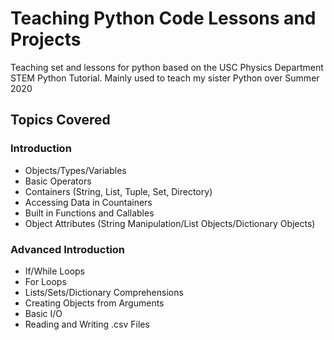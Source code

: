 # Teaching Python Code Lessons and Projects
Teaching set and lessons for python based on the USC Physics Department STEM Python Tutorial. Mainly used to teach my sister Python over Summer 2020

## Topics Covered

### Introduction
- Objects/Types/Variables
- Basic Operators
- Containers (String, List, Tuple, Set, Directory)
- Accessing Data in Countainers
- Built in Functions and Callables
- Object Attributes (String Manipulation/List Objects/Dictionary Objects)

### Advanced Introduction
- If/While Loops
- For Loops
- Lists/Sets/Dictionary Comprehensions
- Creating Objects from Arguments
- Basic I/O
- Reading and Writing .csv Files
